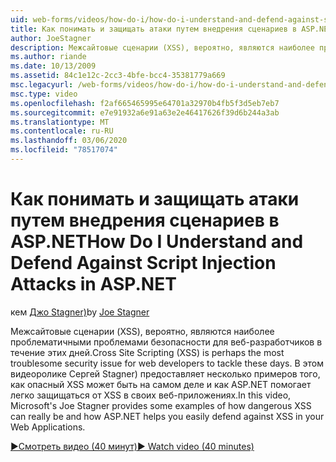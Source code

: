 ```yaml
---
uid: web-forms/videos/how-do-i/how-do-i-understand-and-defend-against-script-injection-attacks-in-aspnet
title: Как понимать и защищать атаки путем внедрения сценариев в ASP.NET | Документация Майкрософт
author: JoeStagner
description: Межсайтовые сценарии (XSS), вероятно, являются наиболее проблематичными проблемами безопасности для веб-разработчиков в течение этих дней. В этом видеоролике Джо Stagner) Pro корпорации Майкрософт...
ms.author: riande
ms.date: 10/13/2009
ms.assetid: 84c1e12c-2cc3-4bfe-bcc4-35381779a669
msc.legacyurl: /web-forms/videos/how-do-i/how-do-i-understand-and-defend-against-script-injection-attacks-in-aspnet
msc.type: video
ms.openlocfilehash: f2af665465995e64701a32970b4fb5f3d5eb7eb7
ms.sourcegitcommit: e7e91932a6e91a63e2e46417626f39d6b244a3ab
ms.translationtype: MT
ms.contentlocale: ru-RU
ms.lasthandoff: 03/06/2020
ms.locfileid: "78517074"
---
```

# <a name="how-do-i-understand-and-defend-against-script-injection-attacks-in-aspnet"></a><span data-ttu-id="d2c2e-104">Как понимать и защищать атаки путем внедрения сценариев в ASP.NET</span><span class="sxs-lookup"><span data-stu-id="d2c2e-104">How Do I Understand and Defend Against Script Injection Attacks in ASP.NET</span></span>

<span data-ttu-id="d2c2e-105">кем [Джо Stagner)](https://github.com/JoeStagner)</span><span class="sxs-lookup"><span data-stu-id="d2c2e-105">by [Joe Stagner](https://github.com/JoeStagner)</span></span>

<span data-ttu-id="d2c2e-106">Межсайтовые сценарии (XSS), вероятно, являются наиболее проблематичными проблемами безопасности для веб-разработчиков в течение этих дней.</span><span class="sxs-lookup"><span data-stu-id="d2c2e-106">Cross Site Scripting (XSS) is perhaps the most troublesome security issue for web developers to tackle these days.</span></span> <span data-ttu-id="d2c2e-107">В этом видеоролике Сергей Stagner) предоставляет несколько примеров того, как опасный XSS может быть на самом деле и как ASP.NET помогает легко защищаться от XSS в своих веб-приложениях.</span><span class="sxs-lookup"><span data-stu-id="d2c2e-107">In this video, Microsoft's Joe Stagner provides some examples of how dangerous XSS can really be and how ASP.NET helps you easily defend against XSS in your Web Applications.</span></span>

[<span data-ttu-id="d2c2e-108">&#9654;Смотреть видео (40 минут)</span><span class="sxs-lookup"><span data-stu-id="d2c2e-108">&#9654; Watch video (40 minutes)</span></span>](https://channel9.msdn.com/Blogs/ASP-NET-Site-Videos/how-do-i-understand-and-defend-against-script-injection-attacks-in-aspnet)
